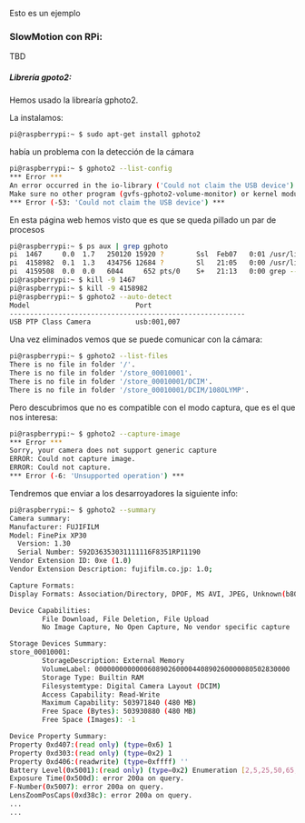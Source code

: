 

Esto es un ejemplo

 ### SlowMotion con RPi:

TBD

 ##### Librería gpoto2:

Hemos usado la librearía gphoto2.

La instalamos:

```bash
pi@raspberrypi:~ $ sudo apt-get install gphoto2
```
había un problema con la detección de la cámara

```bash
pi@raspberrypi:~ $ gphoto2 --list-config
*** Error ***
An error occurred in the io-library ('Could not claim the USB device'): Could not claim interface 0 (Device or resource busy).
Make sure no other program (gvfs-gphoto2-volume-monitor) or kernel module (such as sdc2xx, stv680, spca50x) is using the device and you have read/write access to the device.
*** Error (-53: 'Could not claim the USB device') ***
```

En esta página web hemos visto que es que se queda pillado un par de procesos

```bash
pi@raspberrypi:~ $ ps aux | grep gphoto
pi  1467     0.0  1.7   250120 15920 ?        Ssl  Feb07   0:01 /usr/libexec/gvfs-gphoto2-volume-monitor
pi  4158982  0.1  1.3   434756 12684 ?        Sl   21:05   0:00 /usr/libexec/gvfsd-gphoto2 --spawner :1.7 /org/gtk/gvfs/exec_spaw/3
pi  4159508  0.0  0.0   6044     652 pts/0    S+   21:13   0:00 grep --color=auto gphoto
pi@raspberrypi:~ $ kill -9 1467
pi@raspberrypi:~ $ kill -9 4158982
pi@raspberrypi:~ $ gphoto2 --auto-detect
Model                          Port
----------------------------------------------------------
USB PTP Class Camera           usb:001,007
```

Una vez eliminados vemos que se puede comunicar con la cámara:
```bash
pi@raspberrypi:~ $ gphoto2 --list-files
There is no file in folder '/'.
There is no file in folder '/store_00010001'.
There is no file in folder '/store_00010001/DCIM'.
There is no file in folder '/store_00010001/DCIM/108OLYMP'.
```
Pero descubrimos que no es compatible con el modo captura, que es el que nos interesa:
```bash
pi@raspberrypi:~ $ gphoto2 --capture-image
*** Error ***
Sorry, your camera does not support generic capture
ERROR: Could not capture image.
ERROR: Could not capture.
*** Error (-6: 'Unsupported operation') ***
```

Tendremos que enviar a los desarroyadores la siguiente info:
```bash
pi@raspberrypi:~ $ gphoto2 --summary
Camera summary:
Manufacturer: FUJIFILM
Model: FinePix XP30
  Version: 1.30
  Serial Number: 592D36353031111116F8351RP11190
Vendor Extension ID: 0xe (1.0)
Vendor Extension Description: fujifilm.co.jp: 1.0;

Capture Formats:
Display Formats: Association/Directory, DPOF, MS AVI, JPEG, Unknown(b802)

Device Capabilities:
        File Download, File Deletion, File Upload
        No Image Capture, No Open Capture, No vendor specific capture

Storage Devices Summary:
store_00010001:
        StorageDescription: External Memory
        VolumeLabel: 000000000000060890260000440890260000080502830000
        Storage Type: Builtin RAM
        Filesystemtype: Digital Camera Layout (DCIM)
        Access Capability: Read-Write
        Maximum Capability: 503971840 (480 MB)
        Free Space (Bytes): 503930880 (480 MB)
        Free Space (Images): -1

Device Property Summary:
Property 0xd407:(read only) (type=0x6) 1
Property 0xd303:(read only) (type=0x2) 1
Property 0xd406:(readwrite) (type=0xffff) ''
Battery Level(0x5001):(read only) (type=0x2) Enumeration [2,5,25,50,65,80,100] value: 100% (100)
Exposure Time(0x500d): error 200a on query.
F-Number(0x5007): error 200a on query.
LensZoomPosCaps(0xd38c): error 200a on query.
...
...
```
